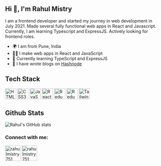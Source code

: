 ## Hi 👋, I'm Rahul Mistry


I am a frontend developer and started my journey in web development in July 2021. Made several fully functional web apps in React and Javascript. Currently, I am learning Typescript and ExpressJS. Actively looking for frontend roles.

- 🌍 I am from Pune, India
- 👨‍💻 I make web apps in React and JavaScript
- 🧠 Currently learning TypeScript and ExpressJS
- 📖 I have wrote blogs on [Hashnode](https://hashnode.com/@rahulmistry)

## Tech Stack

<a href="https://developer.mozilla.org/en-US/docs/Glossary/HTML5" target="_blank" rel="noreferrer"><img src="https://raw.githubusercontent.com/danielcranney/readme-generator/main/public/icons/skills/html5-colored.svg" width="36" height="36" alt="HTML5" /></a>
<a href="https://www.w3.org/TR/CSS/#css" target="_blank" rel="noreferrer"><img src="https://raw.githubusercontent.com/danielcranney/readme-generator/main/public/icons/skills/css3-colored.svg" width="36" height="36" alt="CSS3" /></a>
<a href="https://developer.mozilla.org/en-US/docs/Web/JavaScript" target="_blank" rel="noreferrer"><img src="https://raw.githubusercontent.com/danielcranney/readme-generator/main/public/icons/skills/javascript-colored.svg" width="36" height="36" alt="JavaScript" /></a>
<a href="https://reactjs.org/" target="_blank" rel="noreferrer"><img src="https://raw.githubusercontent.com/danielcranney/readme-generator/main/public/icons/skills/react-colored.svg" width="36" height="36" alt="React" /></a>
<a href="https://redux.js.org/" target="_blank" rel="noreferrer"><img src="https://raw.githubusercontent.com/danielcranney/readme-generator/main/public/icons/skills/redux-colored.svg" width="36" height="36" alt="Redux" /></a>
<a href="https://www.typescriptlang.org/" target="_blank" rel="noreferrer"><img src="https://raw.githubusercontent.com/danielcranney/readme-generator/main/public/icons/skills/typescript-colored.svg" width="36" height="36" alt="Redux" /></a>
<a href="https://tailwindcss.com/" target="_blank" rel="noreferrer"><img src="https://raw.githubusercontent.com/danielcranney/readme-generator/main/public/icons/skills/tailwindcss-colored.svg" width="36" height="36" alt="TailwindCSS" /></a>

## Github Stats

![Rahul's GitHub stats](https://github-readme-stats.vercel.app/api?username=rahulmistry751&theme=vue-dark&show_icons=true)


### Connect with me:

<a href="https://twitter.com/rahulmistry751" target="blank"><img align="center" src="https://img.icons8.com/fluency/2x/twitter-circled.png" alt="rahulmistry751" height="50" width="50" /></a>
<a href="https://www.linkedin.com/in/rahul-mistry-xl" target="blank"><img align="center" src="https://img.icons8.com/color/2x/linkedin.png" alt="rahulmistry751" height="50" width="50" /></a>

